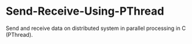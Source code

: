 # Send-Receive-Using-PThread
Send and receive data on distributed system in parallel processing in C (PThread). 
